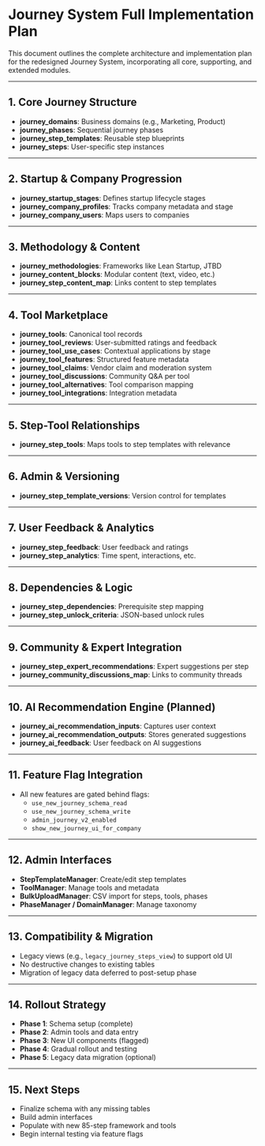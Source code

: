 # Journey System Full Implementation Plan

This document outlines the complete architecture and implementation plan for the redesigned Journey System, incorporating all core, supporting, and extended modules.

---

## 1. Core Journey Structure

- **journey_domains**: Business domains (e.g., Marketing, Product)
- **journey_phases**: Sequential journey phases
- **journey_step_templates**: Reusable step blueprints
- **journey_steps**: User-specific step instances

---

## 2. Startup & Company Progression

- **journey_startup_stages**: Defines startup lifecycle stages
- **journey_company_profiles**: Tracks company metadata and stage
- **journey_company_users**: Maps users to companies

---

## 3. Methodology & Content

- **journey_methodologies**: Frameworks like Lean Startup, JTBD
- **journey_content_blocks**: Modular content (text, video, etc.)
- **journey_step_content_map**: Links content to step templates

---

## 4. Tool Marketplace

- **journey_tools**: Canonical tool records
- **journey_tool_reviews**: User-submitted ratings and feedback
- **journey_tool_use_cases**: Contextual applications by stage
- **journey_tool_features**: Structured feature metadata
- **journey_tool_claims**: Vendor claim and moderation system
- **journey_tool_discussions**: Community Q&A per tool
- **journey_tool_alternatives**: Tool comparison mapping
- **journey_tool_integrations**: Integration metadata

---

## 5. Step-Tool Relationships

- **journey_step_tools**: Maps tools to step templates with relevance

---

## 6. Admin & Versioning

- **journey_step_template_versions**: Version control for templates

---

## 7. User Feedback & Analytics

- **journey_step_feedback**: User feedback and ratings
- **journey_step_analytics**: Time spent, interactions, etc.

---

## 8. Dependencies & Logic

- **journey_step_dependencies**: Prerequisite step mapping
- **journey_step_unlock_criteria**: JSON-based unlock rules

---

## 9. Community & Expert Integration

- **journey_step_expert_recommendations**: Expert suggestions per step
- **journey_community_discussions_map**: Links to community threads

---

## 10. AI Recommendation Engine (Planned)

- **journey_ai_recommendation_inputs**: Captures user context
- **journey_ai_recommendation_outputs**: Stores generated suggestions
- **journey_ai_feedback**: User feedback on AI suggestions

---

## 11. Feature Flag Integration

- All new features are gated behind flags:
  - `use_new_journey_schema_read`
  - `use_new_journey_schema_write`
  - `admin_journey_v2_enabled`
  - `show_new_journey_ui_for_company`

---

## 12. Admin Interfaces

- **StepTemplateManager**: Create/edit step templates
- **ToolManager**: Manage tools and metadata
- **BulkUploadManager**: CSV import for steps, tools, phases
- **PhaseManager / DomainManager**: Manage taxonomy

---

## 13. Compatibility & Migration

- Legacy views (e.g., `legacy_journey_steps_view`) to support old UI
- No destructive changes to existing tables
- Migration of legacy data deferred to post-setup phase

---

## 14. Rollout Strategy

- **Phase 1**: Schema setup (complete)
- **Phase 2**: Admin tools and data entry
- **Phase 3**: New UI components (flagged)
- **Phase 4**: Gradual rollout and testing
- **Phase 5**: Legacy data migration (optional)

---

## 15. Next Steps

- Finalize schema with any missing tables
- Build admin interfaces
- Populate with new 85-step framework and tools
- Begin internal testing via feature flags
